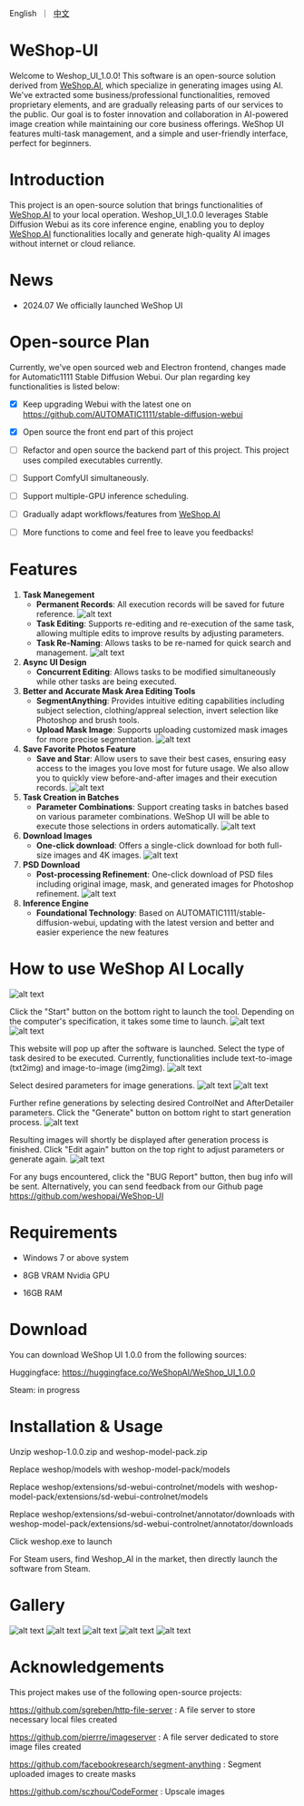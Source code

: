 <p align="left">
    English</a>&nbsp ｜ &nbsp<a href="README_CN.md">中文</a>&nbsp
</p>

# WeShop-UI

Welcome to Weshop_UI_1.0.0! This software is an open-source solution derived from [WeShop.AI](https://weshop.ai), which specialize in generating images using AI. We've extracted some business/professional functionalities, removed proprietary elements, and are gradually releasing parts of our services to the public. Our goal is to foster innovation and collaboration in AI-powered image creation while maintaining our core business offerings. WeShop UI features multi-task management, and a simple and user-friendly interface, perfect for beginners.

# Introduction

This project is an open-source solution that brings functionalities of [WeShop.AI](https://weshop.ai) to your local operation. Weshop_UI_1.0.0 leverages Stable Diffusion Webui as its core inference engine, enabling you to deploy [WeShop.AI](https://weshop.ai) functionalities locally and generate high-quality AI images without internet or cloud reliance.

# News

* 2024.07 We officially launched WeShop UI

# Open-source Plan

Currently, we've open sourced web and Electron frontend, changes made for Automatic1111 Stable Diffusion Webui. Our plan regarding key functionalities is listed below: 

- [x] Keep upgrading Webui with the latest one on https://github.com/AUTOMATIC1111/stable-diffusion-webui
      
- [x] Open source the front end part of this project

- [ ] Refactor and open source the backend part of this project. This project uses compiled executables currently.

- [ ] Support ComfyUI simultaneously.

- [ ] Support multiple-GPU inference scheduling.
  
- [ ] Gradually adapt workflows/features from [WeShop.AI](https://weshop.ai)

- [ ] More functions to come and feel free to leave you feedbacks!


# Features

1. **Task Manegement**
   * **Permanent Records**: All execution records will be saved for future reference.
     ![alt text](https://github.com/weshopai/WeShop-UI/blob/main/screenshots/feature_1_en.png?raw=true)
   * **Task Editing**: Supports re-editing and re-execution of the same task, allowing multiple edits to improve results by adjusting parameters.
   * **Task Re-Naming**: Allows tasks to be re-named for quick search and management.
     ![alt text](https://github.com/weshopai/WeShop-UI/blob/main/screenshots/feature_2_en.png?raw=true)
2. **Async UI Design**
   * **Concurrent Editing**: Allows tasks to be modified simultaneously while other tasks are being executed.
3. **Better and Accurate Mask Area Editing Tools**
   * **SegmentAnything**: Provides intuitive editing capabilities including subject selection, clothing/appreal selection, invert selection like Photoshop and brush tools.
   * **Upload Mask Image**: Supports uploading customized mask images for more precise segmentation.
     ![alt text](https://github.com/weshopai/WeShop-UI/blob/main/screenshots/feature_3_en.png?raw=true)
4. **Save Favorite Photos Feature**
   * **Save and Star**: Allow users to save their best cases, ensuring easy access to the images you love most for future usage. We also allow you to quickly view before-and-after 
     images and their execution records.
     ![alt text](https://github.com/weshopai/WeShop-UI/blob/main/screenshots/feature_4_en.png?raw=true)
5. **Task Creation in Batches**
   * **Parameter Combinations**: Support creating tasks in batches based on various parameter combinations. WeShop UI will be able to execute those selections in orders automatically.
     ![alt text](https://github.com/weshopai/WeShop-UI/blob/main/screenshots/feature_5_en.png?raw=true)
6. **Download Images**
   * **One-click download**: Offers a single-click download for both full-size images and 4K images.
     ![alt text](https://github.com/weshopai/WeShop-UI/blob/main/screenshots/feature_6_en.png?raw=true)
7. **PSD Download**
   * **Post-processing Refinement**: One-click download of PSD files including original image, mask, and generated images for Photoshop refinement.
     ![alt text](https://github.com/weshopai/WeShop-UI/blob/main/screenshots/feature_7_en.png?raw=true)
8. **Inference Engine**
   * **Foundational Technology**: Based on AUTOMATIC1111/stable-diffusion-webui, updating with the latest version and better and easier experience the new features 

# How to use WeShop AI Locally
![alt text](https://github.com/weshopai/WeShop-UI/blob/main/screenshots/1.png?raw=true)

Click the "Start" button on the bottom right to launch the tool. Depending on the computer's specification, it takes some time to launch.
![alt text](https://github.com/weshopai/WeShop-UI/blob/main/screenshots/2.png?raw=true)
![alt text](https://github.com/weshopai/WeShop-UI/blob/main/screenshots/3.png?raw=true)

This website will pop up after the software is launched. Select the type of task desired to be executed. Currently, functionalities include text-to-image (txt2img) and image-to-image (img2img).
![alt text](https://github.com/weshopai/WeShop-UI/blob/main/screenshots/4.png?raw=true)

Select desired parameters for image generations.
![alt text](https://github.com/weshopai/WeShop-UI/blob/main/screenshots/5.png?raw=true)
![alt text](https://github.com/weshopai/WeShop-UI/blob/main/screenshots/6.png?raw=true)

Further refine generations by selecting desired ControlNet and AfterDetailer parameters. Click the "Generate" button on bottom right to start generation process.
![alt text](https://github.com/weshopai/WeShop-UI/blob/main/screenshots/7.png?raw=true)

Resulting images will shortly be displayed after generation process is finished. Click "Edit again" button on the top right to adjust parameters or generate again.
![alt text](https://github.com/weshopai/WeShop-UI/blob/main/screenshots/8.png?raw=true)

For any bugs encountered, click the "BUG Report" button, then bug info will be sent. Alternatively, you can send feedback from our Github page <https://github.com/weshopai/WeShop-UI>

# Requirements

- Windows 7 or above system
  
- 8GB VRAM Nvidia GPU
  
- 16GB RAM

# Download

You can download WeShop UI 1.0.0 from the following sources: 

Huggingface:  <https://huggingface.co/WeShopAI/WeShop_UI_1.0.0>

Steam:  in progress

# Installation & Usage

Unzip weshop-1.0.0.zip and weshop-model-pack.zip

Replace weshop/models with weshop-model-pack/models

Replace weshop/extensions/sd-webui-controlnet/models with weshop-model-pack/extensions/sd-webui-controlnet/models

Replace weshop/extensions/sd-webui-controlnet/annotator/downloads with weshop-model-pack/extensions/sd-webui-controlnet/annotator/downloads

Click weshop.exe to launch

For Steam users, find Weshop_AI in the market, then directly launch the software from Steam.

# Gallery

![alt text](https://github.com/weshopai/WeShop-UI/blob/main/screenshots/9.png?raw=true)
![alt text](https://github.com/weshopai/WeShop-UI/blob/main/screenshots/10.png?raw=true)
![alt text](https://github.com/weshopai/WeShop-UI/blob/main/screenshots/11.png?raw=true)
![alt text](https://github.com/weshopai/WeShop-UI/blob/main/screenshots/12.png?raw=true)
![alt text](https://github.com/weshopai/WeShop-UI/blob/main/screenshots/13.png?raw=true)



# Acknowledgements

This project makes use of the following open-source projects: 

<https://github.com/sgreben/http-file-server> : A file server to store necessary local files created

<https://github.com/pierrre/imageserver> : A file server dedicated to store image files created

<https://github.com/facebookresearch/segment-anything> : Segment uploaded images to create masks

<https://github.com/sczhou/CodeFormer> : Upscale images
